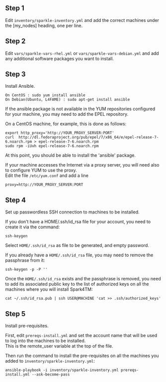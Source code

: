
## Step 1
Edit `inventory/sparkle-inventory.yml` and add the correct machines under the [my_nodes] heading, one per line.  

## Step 2
Edit `vars/sparkle-vars-rhel.yml` or `vars/sparkle-vars-debian.yml` and add any additional software packages you want to install.  

## Step 3
Install Ansible.  

	On CentOS : sudo yum install ansible  
	On Debian(Ubuntu, L4FAME) : sudo apt-get install ansible  

If the ansible package is not available in the YUM
repositories configured for your machine, you may need
to add the EPEL repository.

On a CentOS machine, for example, this is done as follows:  

	export http_proxy='http://YOUR_PROXY_SERVER:PORT'  
	curl  http://dl.fedoraproject.org/pub/epel/7/x86_64/e/epel-release-7-6.noarch.rpm > epel-release-7-6.noarch.rpm  
	sudo rpm -iUvh epel-release-7-6.noarch.rpm  

At this point, you should be able to install the 'ansible' package.  

If your machine accesses the Internet via a proxy server, you will need also to configure YUM to use the proxy.  
Edit the file `/etc/yum.conf` and add a line  

	proxy=http://YOUR_PROXY_SERVER:PORT  

## Step 4
Set up passwordless SSH connection to machines to be installed.  

If you don't have a HOME/.ssh/id_rsa file for your account, you need to create it via the command:  

	ssh-keygen

Select `HOME/.ssh/id_rsa` as file to be generated, and empty password.  

If you already have a `HOME/.ssh/id_rsa` file, you may need to remove the passphrase from it:  

	ssh-keygen -p -P ''

Once the `HOME/.ssh/id_rsa` exists and the passphrase is removed, you need to add its associated public key to the list of authorized keys on all the machines where you will install Spark4TM:  

	cat ~/.ssh/id_rsa.pub | ssh USER@MACHINE 'cat >> .ssh/authorized_keys'  

## Step 5
Install pre-requisites.  

First, edit `prereqs-install.yml` and set the account name that will be used to log into the machines to be installed.  
This is the remote_user variable at the top of the file.  

Then run the command to install the pre-requisites on all the machines you added to `inventory/sparkle-inventory.yml`:  

	ansible-playbook -i inventory/sparkle-inventory.yml prereqs-install.yml --ask-become-pass
